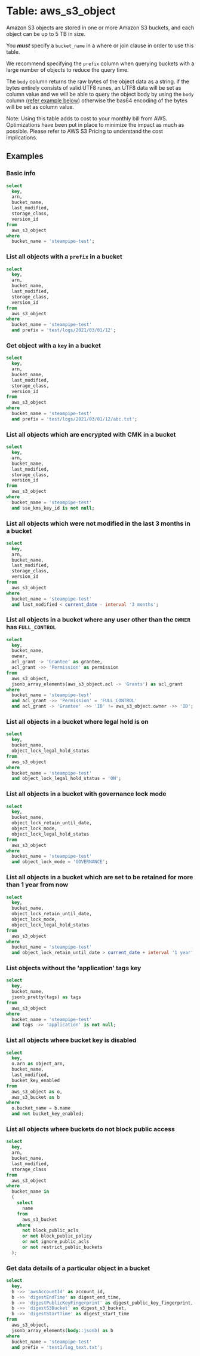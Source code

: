 # Table: aws_s3_object

Amazon S3 objects are stored in one or more Amazon S3 buckets, and each object can be up to 5 TB in size.

You **_must_** specify a `bucket_name` in a where or join clause in order to use this table.

We recommend specifying the `prefix` column when querying buckets with a large number of objects to reduce the query time.

The `body` column returns the raw bytes of the object data as a string. if the bytes entirely consists of valid UTF8 runes, an UTF8 data will be set as column value and we will be able to query the object body by using the `body` column
([refer example below](#get-data-details-of-a-particular-object-in-a-bucket)) otherwise the bas64 encoding of the bytes will be set as column value.

Note: Using this table adds to cost to your monthly bill from AWS. Optimizations have been put in place to minimize the impact as much as possible. Please refer to AWS S3 Pricing to understand the cost implications.

## Examples

### Basic info

```sql
select
  key,
  arn,
  bucket_name,
  last_modified,
  storage_class,
  version_id
from
  aws_s3_object
where
  bucket_name = 'steampipe-test';
```

### List all objects with a `prefix` in a bucket

```sql
select
  key,
  arn,
  bucket_name,
  last_modified,
  storage_class,
  version_id
from
  aws_s3_object
where
  bucket_name = 'steampipe-test'
  and prefix = 'test/logs/2021/03/01/12';
```

### Get object with a `key` in a bucket

```sql
select
  key,
  arn,
  bucket_name,
  last_modified,
  storage_class,
  version_id
from
  aws_s3_object
where
  bucket_name = 'steampipe-test'
  and prefix = 'test/logs/2021/03/01/12/abc.txt';
```

### List all objects which are encrypted with CMK in a bucket

```sql
select
  key,
  arn,
  bucket_name,
  last_modified,
  storage_class,
  version_id
from
  aws_s3_object
where
  bucket_name = 'steampipe-test'
  and sse_kms_key_id is not null;
```

### List all objects which were not modified in the last 3 months in a bucket

```sql
select
  key,
  arn,
  bucket_name,
  last_modified,
  storage_class,
  version_id
from
  aws_s3_object
where
  bucket_name = 'steampipe-test'
  and last_modified < current_date - interval '3 months';
```

### List all objects in a bucket where any user other than the `OWNER` has `FULL_CONTROL`

```sql
select
  key,
  bucket_name,
  owner,
  acl_grant -> 'Grantee' as grantee,
  acl_grant ->> 'Permission' as permission
from
  aws_s3_object,
  jsonb_array_elements(aws_s3_object.acl -> 'Grants') as acl_grant
where
  bucket_name = 'steampipe-test'
  and acl_grant ->> 'Permission' = 'FULL_CONTROL'
  and acl_grant -> 'Grantee' ->> 'ID' != aws_s3_object.owner ->> 'ID';
```

### List all objects in a bucket where legal hold is on

```sql
select
  key,
  bucket_name,
  object_lock_legal_hold_status
from
  aws_s3_object
where
  bucket_name = 'steampipe-test'
  and object_lock_legal_hold_status = 'ON';
```

### List all objects in a bucket with governance lock mode

```sql
select
  key,
  bucket_name,
  object_lock_retain_until_date,
  object_lock_mode,
  object_lock_legal_hold_status
from
  aws_s3_object
where
  bucket_name = 'steampipe-test'
  and object_lock_mode = 'GOVERNANCE';
```

### List all objects in a bucket which are set to be retained for more than 1 year from now

```sql
select
  key,
  bucket_name,
  object_lock_retain_until_date,
  object_lock_mode,
  object_lock_legal_hold_status
from
  aws_s3_object
where
  bucket_name = 'steampipe-test'
  and object_lock_retain_until_date > current_date + interval '1 year';
```

### List objects without the 'application' tags key

```sql
select
  key,
  bucket_name,
  jsonb_pretty(tags) as tags
from
  aws_s3_object
where
  bucket_name = 'steampipe-test'
  and tags ->> 'application' is not null;
```

### List all objects where bucket key is disabled

```sql
select
  key,
  o.arn as object_arn,
  bucket_name,
  last_modified,
  bucket_key_enabled
from
  aws_s3_object as o,
  aws_s3_bucket as b
where
  o.bucket_name = b.name
  and not bucket_key_enabled;
```

### List all objects where buckets do not block public access

```sql
select
  key,
  arn,
  bucket_name,
  last_modified,
  storage_class
from
  aws_s3_object
where
  bucket_name in
  (
    select
      name
    from
      aws_s3_bucket
    where
      not block_public_acls
      or not block_public_policy
      or not ignore_public_acls
      or not restrict_public_buckets
  );
```

### Get data details of a particular object in a bucket

```sql
select
  key,
  b ->> 'awsAccountId' as account_id,
  b ->> 'digestEndTime' as digest_end_time,
  b ->> 'digestPublicKeyFingerprint' as digest_public_key_fingerprint,
  b ->> 'digestS3Bucket' as digest_s3_bucket,
  b ->> 'digestStartTime' as digest_start_time
from
  aws_s3_object,
  jsonb_array_elements(body::jsonb) as b
where
  bucket_name = 'steampipe-test'
  and prefix = 'test1/log_text.txt';
```
